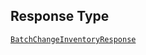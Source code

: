 ## Response Type

[`BatchChangeInventoryResponse`](../../doc/models/batch-change-inventory-response.md)
